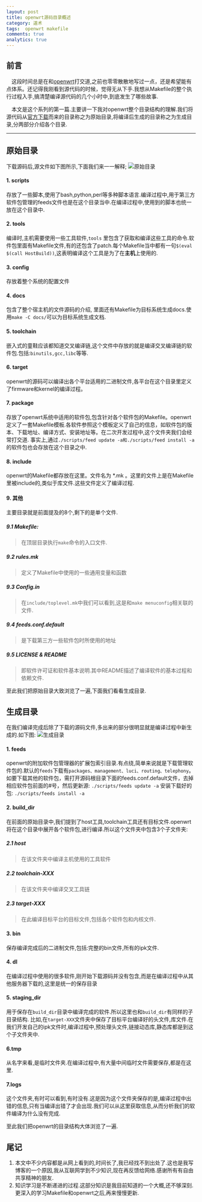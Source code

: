```yaml
---
layout: post
title: openwrt源码目录概述
category: 道术
tags:  openwrt makefile
comments: true
analytics: true
---
```



## 前言

&emsp;这段时间总是在和[openwrt](https://en.wikipedia.org/wiki/OpenWrt)打交道,之前也零零散散地写过一点，还是希望能有点体系。还记得我刚看到源代码的时候，觉得无从下手.我想从Makefile的整个执行过程入手,搞清楚编译源代码的几个小时中,到底发生了哪些故事.

&emsp;本文是这个系列的第一篇.主要讲一下我对openwrt整个目录结构的理解.我们将源代码从[官方下载](https://dev.openwrt.org/wiki/GetSource)而来的目录称之为原始目录,将编译后生成的目录称之为生成目录,分两部分介绍各个目录.

---

## 原始目录

下载源码后,源文件如下图所示,下面我们来一一解释;
![原始目录](http://img.blog.csdn.net/20151213153906453)
#### 1. scripts

存放了一些脚本,使用了bash,python,perl等多种脚本语言.编译过程中,用于第三方软件包管理的feeds文件也是在这个目录当中.在编译过程中,使用到的脚本也统一放在这个目录中.

#### 2. tools

编译时,主机需要使用一些工具软件,`tools` 里包含了获取和编译这些工具的命令.软件包里面有Makefile文件,有的还包含了patch.每个Makefile当中都有一句`$(eval $(call HostBuild))`,这表明编译这个工具是为了在**主机**上使用的.

#### 3. config

存放着整个系统的配置文件

#### 4. docs

包含了整个宿主机的文件源码的介绍, 里面还有Makefile为目标系统生成docs.使用`make -C docs/`可以为目标系统生成文档.

#### 5. toolchain

嵌入式的童鞋应该都知道交叉编译链,这个文件中存放的就是编译交叉编译链的软件包.包括:`binutils,gcc,libc`等等.

#### 6. target

openwrt的源码可以编译出各个平台适用的二进制文件,各平台在这个目录里定义了firmware和kernel的编译过程。

#### 7. package

存放了openwrt系统中适用的软件包,包含针对各个软件包的Makefile。openwrt定义了一套Makefile模板.各软件参照这个模板定义了自己的信息，如软件包的版本、下载地址、编译方式、安装地址等。在二次开发过程中,这个文件夹我们会经常打交道.
事实上,通过`./scripts/feed update -a和./scripts/feed install -a`的软件包也会存放在这个目录之中.

#### 8. include

openwrt的Makefile都存放在这里。文件名为 *.mk 。这里的文件上是在Makefile里被include的,类似于库文件.这些文件定义了编译过程.

#### 9. 其他

主要目录就是前面提及的8个,剩下的是单个文件.

##### 9.1 Makefile:

> 在顶层目录执行`make`命令的入口文件.

##### 9.2 rules.mk

> 定义了Makefile中使用的一些通用变量和函数

##### 9.3 Config.in

> 在`include/toplevel.mk`中我们可以看到,这是和`make menuconfig`相关联的文件.

##### 9.4 feeds.conf.default

> 是下载第三方一些软件包时所使用的地址

##### 9.5 LICENSE & README

>即软件许可证和软件基本说明.其中README描述了编译软件的基本过程和依赖文件.

至此我们把原始目录大致浏览了一遍,下面我们看看生成目录.

## 生成目录

在我们编译完成后除了下载的源码文件,多出来的部分很明显就是编译过程中新生成的.如下图:
![生成目录](http://img.blog.csdn.net/20151213171412350)

#### 1. feeds

openwrt的附加软件包管理器的扩展包索引目录.有点绕,简单来说就是下载管理软件包的.默认的`feeds`下载有`packages、management、luci、routing、telephony`。如要下载其他的软件包，需打开源码根目录下面的feeds.conf.default文件，去掉相应软件包前面的#号，然后更新源:
`./scripts/feeds update -a`
安装下载好的包:
`./scripts/feeds install -a`

#### 2. build_dir

在前面的原始目录中,我们提到了host工具,toolchain工具还有目标文件.openwrt将在这个目录中展开各个软件包,进行编译.所以这个文件夹中包含3个子文件夹:

##### 2.1 host

>  在该文件夹中编译主机使用的工具软件

##### 2.2 toolchain-XXX

> 在该文件夹中编译交叉工具链

##### 2.3 target-XXX

> 在此编译目标平台的目标文件,包括各个软件包和内核文件.

#### 3. bin

保存编译完成后的二进制文件,包括:完整的bin文件,所有的ipk文件.

#### 4. dl

在编译过程中使用的很多软件,刚开始下载源码并没有包含,而是在编译过程中从其他服务器下载的,这里是统一的保存目录

#### 5. staging_dir

用于保存在`build_dir`目录中编译完成的软件.所以这里也和`build_dir`有同样的子目录结构.
比如,在`target-XXX`文件夹中保存了目标平台编译好的头文件,库文件.在我们开发自己的ipk文件时,编译过程中,预处理头文件,链接动态库,静态库都是到这个子文件夹中.

#### 6.tmp

从名字来看,是临时文件夹.在编译过程中,有大量中间临时文件需要保存,都是在这里.

#### 7.logs

这个文件夹,有时可以看到,有时没有.这是因为这个文件夹保存的是,编译过程中出错的信息,只有当编译出错了才会出现.我们可以从这里获取信息,从而分析我们的软件编译为什么没有完成.

至此我们把openwrt的目录结构大体浏览了一遍.

## 尾记

1. 本文中不少内容都是从网上看到的,时间长了,我已经找不到出处了.这也是我写博客的一个原因,我从互联网学到不少知识,现在再反馈给网络.感谢所有有自由共享精神的朋友.
2. 知识学习是不断递进的过程.这部分知识是我目前知道的一个大概,还不够深刻.更深入的学习Makefile和openwrt之后,再来慢慢更新.
